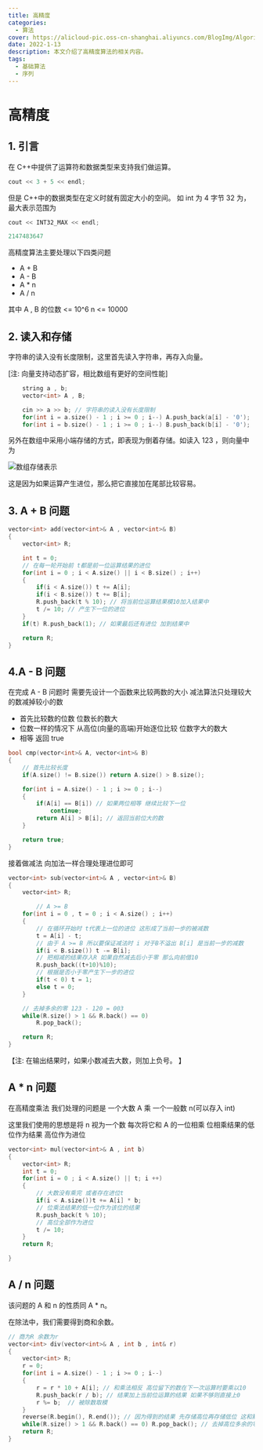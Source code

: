 ```yaml
---
title: 高精度
categories:
  - 算法
cover: https://alicloud-pic.oss-cn-shanghai.aliyuncs.com/BlogImg/Algorithm/Algorithm_%E9%AB%98%E7%B2%BE%E5%BA%A6/%E5%B0%81%E9%9D%A2.jpg
date: 2022-1-13
description: 本文介绍了高精度算法的相关内容。
tags:
  - 基础算法
  - 序列
---
```


# 高精度

## 1. 引言

在 C++中提供了运算符和数据类型来支持我们做运算。

```c++
cout << 3 + 5 << endl;
```

但是 C++中的数据类型在定义时就有固定大小的空间。 如 int 为 4 字节 32 为，最大表示范围为

```c++
cout << INT32_MAX << endl;

2147483647
```

高精度算法主要处理以下四类问题

- A + B
- A - B
- A \* n
- A / n

其中 A , B 的位数 <= 10^6 n <= 10000

## 2. 读入和存储

字符串的读入没有长度限制，这里首先读入字符串，再存入向量。

[注: 向量支持动态扩容，相比数组有更好的空间性能]

```c++
    string a , b;
    vector<int> A , B;

    cin >> a >> b; // 字符串的读入没有长度限制
    for(int i = a.size() - 1 ; i >= 0 ; i--) A.push_back(a[i] - '0');
    for(int i = b.size() - 1 ; i >= 0 ; i--) B.push_back(b[i] - '0');
```

另外在数组中采用小端存储的方式，即表现为倒着存储。如读入 123 ，则向量中为

![数组存储表示](https://alicloud-pic.oss-cn-shanghai.aliyuncs.com/BlogImg/Algorithm/Algorithm_%E9%AB%98%E7%B2%BE%E5%BA%A6/%E6%95%B0%E7%BB%84%E5%AD%98%E5%82%A8%E8%A1%A8%E7%A4%BA.jpg)

这是因为如果运算产生进位，那么把它直接加在尾部比较容易。

## 3. A + B 问题

```c++
vector<int> add(vector<int>& A , vector<int>& B)
{
    vector<int> R;

    int t = 0;
    // 在每一轮开始前 t都是前一位运算结果的进位
    for(int i = 0 ; i < A.size() || i < B.size() ; i++)
    {
        if(i < A.size()) t += A[i];
        if(i < B.size()) t += B[i];
        R.push_back(t % 10); // 将当前位运算结果模10加入结果中
        t /= 10; // 产生下一位的进位
    }
    if(t) R.push_back(1); // 如果最后还有进位 加到结果中

    return R;
}
```

## 4.A - B 问题

在完成 A - B 问题时 需要先设计一个函数来比较两数的大小 减法算法只处理较大的数减掉较小的数

- 首先比较数的位数 位数长的数大
- 位数一样的情况下 从高位(向量的高端)开始逐位比较 位数字大的数大
- 相等 返回 true

```c++
bool cmp(vector<int>& A, vector<int>& B)
{
  	// 首先比较长度
    if(A.size() != B.size()) return A.size() > B.size();

    for(int i = A.size() - 1 ; i >= 0 ; i--)
    {
        if(A[i] == B[i]) // 如果两位相等 继续比较下一位
            continue;
        return A[i] > B[i]; // 返回当前位大的数
    }

    return true;
}
```

接着做减法 向加法一样合理处理进位即可

```c++
vector<int> sub(vector<int>& A , vector<int>& B)
{
    vector<int> R;

 		// A >= B
    for(int i = 0 , t = 0 ; i < A.size() ; i++)
    {
        // 在循环开始时 t代表上一位的进位 这形成了当前一步的被减数
        t = A[i] - t;
      	// 由于 A >= B 所以要保证减法时 i 对于B不溢出 B[i] 是当前一步的减数
        if(i < B.size()) t -= B[i];
      	// 把相减的结果存入R 如果自然减去后小于零 那么向前借10
        R.push_back((t+10)%10);
      	// 根据是否小于零产生下一步的进位
        if(t < 0) t = 1;
        else t = 0;
    }

    // 去掉多余的零 123 - 120 = 003
    while(R.size() > 1 && R.back() == 0)
        R.pop_back();

    return R;
}
```

【注: 在输出结果时，如果小数减去大数，则加上负号。 】

## A \* n 问题

在高精度乘法 我们处理的问题是 一个大数 A 乘 一个一般数 n(可以存入 int)

这里我们使用的思想是将 n 视为一个数 每次将它和 A 的一位相乘 位相乘结果的低位作为结果 高位作为进位

```c++
vector<int> mul(vector<int>& A , int b)
{
    vector<int> R;
    int t = 0;
    for(int i = 0 ; i < A.size() || t; i ++)
    {
        // 大数没有乘完 或者存在进位t
        if(i < A.size())t += A[i] * b;
      	// 位乘法结果的低一位作为该位的结果
        R.push_back(t % 10);
      	// 高位全部作为进位
        t /= 10;
    }
    return R;

}
```

## A / n 问题

该问题的 A 和 n 的性质同 A \* n。

在除法中，我们需要得到商和余数。

```c++
// 商为R 余数为r
vector<int> div(vector<int>& A , int b , int& r)
{
    vector<int> R;
    r = 0;
    for(int i = A.size() - 1 ; i >= 0 ; i--)
    {
        r = r * 10 + A[i]; // 和乘法相反 高位留下的数在下一次运算时要乘以10
        R.push_back(r / b); // 结果加上当前位运算的结果 如果不够则直接上0
        r %= b;  // 被除数取模
    }
    reverse(R.begin(), R.end()); // 因为得到的结果 先存储高位再存储低位 这和默认的存储规则相反
    while(R.size() > 1 && R.back() == 0) R.pop_back(); // 去掉高位多余的零
    return R;
}
```
